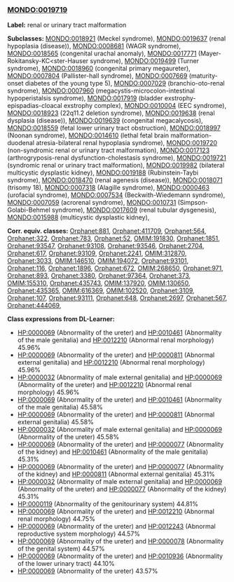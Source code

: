 
### [MONDO:0019719](http://purl.obolibrary.org/obo/MONDO_0019719)
**Label:** renal or urinary tract malformation

**Subclasses:** [MONDO:0018921](http://purl.obolibrary.org/obo/MONDO_0018921) (Meckel syndrome), [MONDO:0019637](http://purl.obolibrary.org/obo/MONDO_0019637) (renal hypoplasia (disease)), [MONDO:0008681](http://purl.obolibrary.org/obo/MONDO_0008681) (WAGR syndrome), [MONDO:0018565](http://purl.obolibrary.org/obo/MONDO_0018565) (congenital urachal anomaly), [MONDO:0017771](http://purl.obolibrary.org/obo/MONDO_0017771) (Mayer-Rokitansky-KC<ster-Hauser syndrome), [MONDO:0019499](http://purl.obolibrary.org/obo/MONDO_0019499) (Turner syndrome), [MONDO:0018960](http://purl.obolibrary.org/obo/MONDO_0018960) (congenital primary megaureter), [MONDO:0007804](http://purl.obolibrary.org/obo/MONDO_0007804) (Pallister-hall syndrome), [MONDO:0007669](http://purl.obolibrary.org/obo/MONDO_0007669) (maturity-onset diabetes of the young type 5), [MONDO:0007029](http://purl.obolibrary.org/obo/MONDO_0007029) (branchio-oto-renal syndrome), [MONDO:0007960](http://purl.obolibrary.org/obo/MONDO_0007960) (megacystis-microcolon-intestinal hypoperistalsis syndrome), [MONDO:0017919](http://purl.obolibrary.org/obo/MONDO_0017919) (bladder exstrophy-epispadias-cloacal exstrophy complex), [MONDO:0010004](http://purl.obolibrary.org/obo/MONDO_0010004) (EEC syndrome), [MONDO:0018923](http://purl.obolibrary.org/obo/MONDO_0018923) (22q11.2 deletion syndrome), [MONDO:0019638](http://purl.obolibrary.org/obo/MONDO_0019638) (renal dysplasia (disease)), [MONDO:0019639](http://purl.obolibrary.org/obo/MONDO_0019639) (congenital megacalycosis), [MONDO:0018559](http://purl.obolibrary.org/obo/MONDO_0018559) (fetal lower urinary tract obstruction), [MONDO:0018997](http://purl.obolibrary.org/obo/MONDO_0018997) (Noonan syndrome), [MONDO:0014610](http://purl.obolibrary.org/obo/MONDO_0014610) (lethal fetal brain malformation-duodenal atresia-bilateral renal hypoplasia syndrome), [MONDO:0019720](http://purl.obolibrary.org/obo/MONDO_0019720) (non-syndromic renal or urinary tract malformation), [MONDO:0017123](http://purl.obolibrary.org/obo/MONDO_0017123) (arthrogryposis-renal dysfunction-cholestasis syndrome), [MONDO:0019721](http://purl.obolibrary.org/obo/MONDO_0019721) (syndromic renal or urinary tract malformation), [MONDO:0019982](http://purl.obolibrary.org/obo/MONDO_0019982) (bilateral multicystic dysplastic kidney), [MONDO:0019188](http://purl.obolibrary.org/obo/MONDO_0019188) (Rubinstein-Taybi syndrome), [MONDO:0018470](http://purl.obolibrary.org/obo/MONDO_0018470) (renal agenesis (disease)), [MONDO:0018071](http://purl.obolibrary.org/obo/MONDO_0018071) (trisomy 18), [MONDO:0007318](http://purl.obolibrary.org/obo/MONDO_0007318) (Alagille syndrome), [MONDO:0000463](http://purl.obolibrary.org/obo/MONDO_0000463) (urofacial syndrome), [MONDO:0007534](http://purl.obolibrary.org/obo/MONDO_0007534) (Beckwith-Wiedemann syndrome), [MONDO:0007059](http://purl.obolibrary.org/obo/MONDO_0007059) (acrorenal syndrome), [MONDO:0010731](http://purl.obolibrary.org/obo/MONDO_0010731) (Simpson-Golabi-Behmel syndrome), [MONDO:0017609](http://purl.obolibrary.org/obo/MONDO_0017609) (renal tubular dysgenesis), [MONDO:0015988](http://purl.obolibrary.org/obo/MONDO_0015988) (multicystic dysplastic kidney), 

**Corr. equiv. classes:** [Orphanet:881](http://www.orpha.net/ORDO/Orphanet_881), [Orphanet:411709](http://www.orpha.net/ORDO/Orphanet_411709), [Orphanet:564](http://www.orpha.net/ORDO/Orphanet_564), [Orphanet:322](http://www.orpha.net/ORDO/Orphanet_322), [Orphanet:783](http://www.orpha.net/ORDO/Orphanet_783), [Orphanet:52](http://www.orpha.net/ORDO/Orphanet_52), [OMIM:191830](http://purl.obolibrary.org/obo/OMIM_191830), [Orphanet:1851](http://www.orpha.net/ORDO/Orphanet_1851), [Orphanet:93547](http://www.orpha.net/ORDO/Orphanet_93547), [Orphanet:93108](http://www.orpha.net/ORDO/Orphanet_93108), [Orphanet:93546](http://www.orpha.net/ORDO/Orphanet_93546), [Orphanet:2704](http://www.orpha.net/ORDO/Orphanet_2704), [Orphanet:617](http://www.orpha.net/ORDO/Orphanet_617), [Orphanet:93109](http://www.orpha.net/ORDO/Orphanet_93109), [Orphanet:2241](http://www.orpha.net/ORDO/Orphanet_2241), [OMIM:312870](http://purl.obolibrary.org/obo/OMIM_312870), [Orphanet:3033](http://www.orpha.net/ORDO/Orphanet_3033), [OMIM:146510](http://purl.obolibrary.org/obo/OMIM_146510), [OMIM:194072](http://purl.obolibrary.org/obo/OMIM_194072), [Orphanet:93101](http://www.orpha.net/ORDO/Orphanet_93101), [Orphanet:116](http://www.orpha.net/ORDO/Orphanet_116), [Orphanet:1896](http://www.orpha.net/ORDO/Orphanet_1896), [Orphanet:672](http://www.orpha.net/ORDO/Orphanet_672), [OMIM:268650](http://purl.obolibrary.org/obo/OMIM_268650), [Orphanet:971](http://www.orpha.net/ORDO/Orphanet_971), [Orphanet:893](http://www.orpha.net/ORDO/Orphanet_893), [Orphanet:3380](http://www.orpha.net/ORDO/Orphanet_3380), [Orphanet:97364](http://www.orpha.net/ORDO/Orphanet_97364), [Orphanet:373](http://www.orpha.net/ORDO/Orphanet_373), [OMIM:155310](http://purl.obolibrary.org/obo/OMIM_155310), [Orphanet:435743](http://www.orpha.net/ORDO/Orphanet_435743), [OMIM:137920](http://purl.obolibrary.org/obo/OMIM_137920), [OMIM:130650](http://purl.obolibrary.org/obo/OMIM_130650), [Orphanet:435365](http://www.orpha.net/ORDO/Orphanet_435365), [OMIM:616369](http://purl.obolibrary.org/obo/OMIM_616369), [OMIM:102520](http://purl.obolibrary.org/obo/OMIM_102520), [Orphanet:3109](http://www.orpha.net/ORDO/Orphanet_3109), [Orphanet:107](http://www.orpha.net/ORDO/Orphanet_107), [Orphanet:93111](http://www.orpha.net/ORDO/Orphanet_93111), [Orphanet:648](http://www.orpha.net/ORDO/Orphanet_648), [Orphanet:2697](http://www.orpha.net/ORDO/Orphanet_2697), [Orphanet:567](http://www.orpha.net/ORDO/Orphanet_567), [Orphanet:444069](http://www.orpha.net/ORDO/Orphanet_444069), 

**Class expressions from DL-Learner:**

- [HP:0000069](http://purl.obolibrary.org/obo/HP_0000069) (Abnormality of the ureter) and [HP:0010461](http://purl.obolibrary.org/obo/HP_0010461) (Abnormality of the male genitalia) and [HP:0012210](http://purl.obolibrary.org/obo/HP_0012210) (Abnormal renal morphology) 45.96%
- [HP:0000069](http://purl.obolibrary.org/obo/HP_0000069) (Abnormality of the ureter) and [HP:0000811](http://purl.obolibrary.org/obo/HP_0000811) (Abnormal external genitalia) and [HP:0012210](http://purl.obolibrary.org/obo/HP_0012210) (Abnormal renal morphology) 45.96%
- [HP:0000032](http://purl.obolibrary.org/obo/HP_0000032) (Abnormality of male external genitalia) and [HP:0000069](http://purl.obolibrary.org/obo/HP_0000069) (Abnormality of the ureter) and [HP:0012210](http://purl.obolibrary.org/obo/HP_0012210) (Abnormal renal morphology) 45.96%
- [HP:0000069](http://purl.obolibrary.org/obo/HP_0000069) (Abnormality of the ureter) and [HP:0010461](http://purl.obolibrary.org/obo/HP_0010461) (Abnormality of the male genitalia) 45.58%
- [HP:0000069](http://purl.obolibrary.org/obo/HP_0000069) (Abnormality of the ureter) and [HP:0000811](http://purl.obolibrary.org/obo/HP_0000811) (Abnormal external genitalia) 45.58%
- [HP:0000032](http://purl.obolibrary.org/obo/HP_0000032) (Abnormality of male external genitalia) and [HP:0000069](http://purl.obolibrary.org/obo/HP_0000069) (Abnormality of the ureter) 45.58%
- [HP:0000069](http://purl.obolibrary.org/obo/HP_0000069) (Abnormality of the ureter) and [HP:0000077](http://purl.obolibrary.org/obo/HP_0000077) (Abnormality of the kidney) and [HP:0010461](http://purl.obolibrary.org/obo/HP_0010461) (Abnormality of the male genitalia) 45.31%
- [HP:0000069](http://purl.obolibrary.org/obo/HP_0000069) (Abnormality of the ureter) and [HP:0000077](http://purl.obolibrary.org/obo/HP_0000077) (Abnormality of the kidney) and [HP:0000811](http://purl.obolibrary.org/obo/HP_0000811) (Abnormal external genitalia) 45.31%
- [HP:0000032](http://purl.obolibrary.org/obo/HP_0000032) (Abnormality of male external genitalia) and [HP:0000069](http://purl.obolibrary.org/obo/HP_0000069) (Abnormality of the ureter) and [HP:0000077](http://purl.obolibrary.org/obo/HP_0000077) (Abnormality of the kidney) 45.31%
- [HP:0000119](http://purl.obolibrary.org/obo/HP_0000119) (Abnormality of the genitourinary system) 44.81%
- [HP:0000069](http://purl.obolibrary.org/obo/HP_0000069) (Abnormality of the ureter) and [HP:0012210](http://purl.obolibrary.org/obo/HP_0012210) (Abnormal renal morphology) 44.75%
- [HP:0000069](http://purl.obolibrary.org/obo/HP_0000069) (Abnormality of the ureter) and [HP:0012243](http://purl.obolibrary.org/obo/HP_0012243) (Abnormal reproductive system morphology) 44.57%
- [HP:0000069](http://purl.obolibrary.org/obo/HP_0000069) (Abnormality of the ureter) and [HP:0000078](http://purl.obolibrary.org/obo/HP_0000078) (Abnormality of the genital system) 44.57%
- [HP:0000069](http://purl.obolibrary.org/obo/HP_0000069) (Abnormality of the ureter) and [HP:0010936](http://purl.obolibrary.org/obo/HP_0010936) (Abnormality of the lower urinary tract) 44.10%
- [HP:0000069](http://purl.obolibrary.org/obo/HP_0000069) (Abnormality of the ureter) 43.57%


